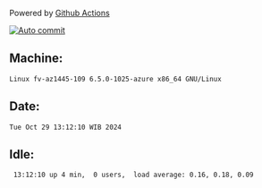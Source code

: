 Powered by [Github Actions](https://github.com/features/actions)

[![Auto commit](https://github.com/hiage/workstation/workflows/Auto%20commit/badge.svg)](https://github.com/hiage/workstation/actions?query=workflow%3A%22Auto+commit%22)

## Machine:
```
Linux fv-az1445-109 6.5.0-1025-azure x86_64 GNU/Linux
```
## Date:
```
Tue Oct 29 13:12:10 WIB 2024
```
## Idle:
```
 13:12:10 up 4 min,  0 users,  load average: 0.16, 0.18, 0.09
```
